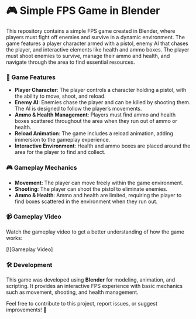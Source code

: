# 🎮 Simple FPS Game in Blender

This repository contains a simple FPS game created in Blender, where players must fight off enemies and survive in a dynamic environment. The game features a player character armed with a pistol, enemy AI that chases the player, and interactive elements like health and ammo boxes. The player must shoot enemies to survive, manage their ammo and health, and navigate through the area to find essential resources.

### 🚀 Game Features
- **Player Character**: The player controls a character holding a pistol, with the ability to move, shoot, and reload.
- **Enemy AI**: Enemies chase the player and can be killed by shooting them. The AI is designed to follow the player’s movements.
- **Ammo & Health Management**: Players must find ammo and health boxes scattered throughout the area when they run out of ammo or health.
- **Reload Animation**: The game includes a reload animation, adding immersion to the gameplay experience.
- **Interactive Environment**: Health and ammo boxes are placed around the area for the player to find and collect.

### 🎮 Gameplay Mechanics
- **Movement**: The player can move freely within the game environment.
- **Shooting**: The player can shoot the pistol to eliminate enemies.
- **Ammo & Health**: Ammo and health are limited, requiring the player to find boxes scattered in the environment when they run out.

### 📹 Gameplay Video
Watch the gameplay video to get a better understanding of how the game works:

[![Gameplay Video]


### 🛠️ Development
This game was developed using **Blender** for modeling, animation, and scripting. It provides an interactive FPS experience with basic mechanics such as movement, shooting, and health management.

Feel free to contribute to this project, report issues, or suggest improvements! 🚀

